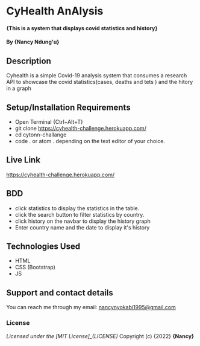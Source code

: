 # CyHealth AnAlysis
#### {This is a system that displays covid statistics and history}
#### By **{Nancy Ndung'u}**
## Description

   Cyhealth is a simple Covid-19 analysis system that consumes a research
   API to showcase the covid statistics(cases, deaths and tets ) and
   the hitory in a graph
   
## Setup/Installation Requirements

* Open Terminal {Ctrl+Alt+T}
* git clone https://cyhealth-challenge.herokuapp.com/
* cd cytonn-challange
* code . or atom . depending on the text editor of your choice.

## Live Link
https://cyhealth-challenge.herokuapp.com/
## BDD

* click statistics to display the statistics in the table.
* click the search button to filter statistics by country.
* click history on the navbar to display the history graph
* Enter country name  and the date to display  it's history 

## Technologies Used
* HTML
* CSS (Bootstrap)
* JS

## Support and contact details
You can reach me through my email: nancynyokabi1995@gmail.com
### License
*Licensed under the [MIT License]_(LICENSE)*
Copyright (c) {2022} **{Nancy}**